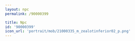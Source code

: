 ```yaml
---
layout: npc
permalink: /90000399

title: Npc
id: '90000399'
icon_url: 'portrait/mob/21000335_m_zealotinferior02_p.png'
---
```

